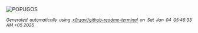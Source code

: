 <div align="justify">
<picture>
    <source media="(prefers-color-scheme: dark)" srcset="https://i.ibb.co/McxKDWM/output-gif.gif">
    <source media="(prefers-color-scheme: light)" srcset="https://i.ibb.co/McxKDWM/output-gif.gif">
    <img alt="POPUGOS" src="https://i.ibb.co/McxKDWM/output-gif.gif">
</picture>

<sub><i>Generated automatically using [x0rzavi/github-readme-terminal](https://github.com/x0rzavi/github-readme-terminal) on Sat Jan 04 05:46:33 AM +05 2025</i></sub>
</div>
